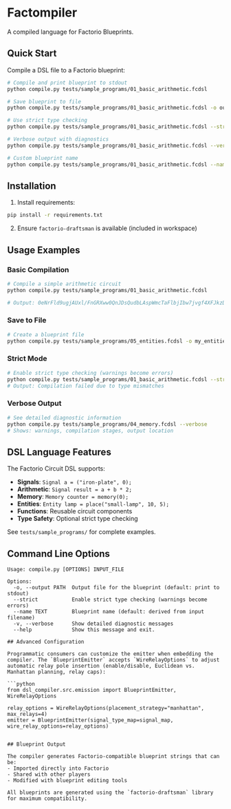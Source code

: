 # Factompiler

A compiled language for Factorio Blueprints.

## Quick Start

Compile a DSL file to a Factorio blueprint:

```bash
# Compile and print blueprint to stdout
python compile.py tests/sample_programs/01_basic_arithmetic.fcdsl

# Save blueprint to file
python compile.py tests/sample_programs/01_basic_arithmetic.fcdsl -o output.blueprint

# Use strict type checking
python compile.py tests/sample_programs/01_basic_arithmetic.fcdsl --strict

# Verbose output with diagnostics
python compile.py tests/sample_programs/01_basic_arithmetic.fcdsl --verbose

# Custom blueprint name
python compile.py tests/sample_programs/01_basic_arithmetic.fcdsl --name "My Circuit"
```

## Installation

1. Install requirements:
```bash
pip install -r requirements.txt
```

2. Ensure `factorio-draftsman` is available (included in workspace)

## Usage Examples

### Basic Compilation
```bash
# Compile a simple arithmetic circuit
python compile.py tests/sample_programs/01_basic_arithmetic.fcdsl

# Output: 0eNrFld9ugjAUxl/FnGRXww0QnJDsQudbLAspWmcTaFlbjIbw7jvgf4XFJkzDBdCeno...
```

### Save to File
```bash
# Create a blueprint file
python compile.py tests/sample_programs/05_entities.fcdsl -o my_entities.blueprint
```

### Strict Mode
```bash
# Enable strict type checking (warnings become errors)
python compile.py tests/sample_programs/01_basic_arithmetic.fcdsl --strict
# Output: Compilation failed due to type mismatches
```

### Verbose Output
```bash
# See detailed diagnostic information
python compile.py tests/sample_programs/04_memory.fcdsl --verbose
# Shows: warnings, compilation stages, output location
```

## DSL Language Features

The Factorio Circuit DSL supports:

- **Signals**: `Signal a = ("iron-plate", 0);`
- **Arithmetic**: `Signal result = a + b * 2;`
- **Memory**: `Memory counter = memory(0);`
- **Entities**: `Entity lamp = place("small-lamp", 10, 5);`
- **Functions**: Reusable circuit components
- **Type Safety**: Optional strict type checking

See `tests/sample_programs/` for complete examples.

## Command Line Options

```
Usage: compile.py [OPTIONS] INPUT_FILE

Options:
  -o, --output PATH  Output file for the blueprint (default: print to stdout)
  --strict           Enable strict type checking (warnings become errors)
  --name TEXT        Blueprint name (default: derived from input filename)
  -v, --verbose      Show detailed diagnostic messages
  --help             Show this message and exit.

## Advanced Configuration

Programmatic consumers can customize the emitter when embedding the compiler. The `BlueprintEmitter` accepts `WireRelayOptions` to adjust automatic relay pole insertion (enable/disable, Euclidean vs. Manhattan planning, relay caps):

```python
from dsl_compiler.src.emission import BlueprintEmitter, WireRelayOptions

relay_options = WireRelayOptions(placement_strategy="manhattan", max_relays=4)
emitter = BlueprintEmitter(signal_type_map=signal_map, wire_relay_options=relay_options)
```
```

## Blueprint Output

The compiler generates Factorio-compatible blueprint strings that can be:
- Imported directly into Factorio
- Shared with other players
- Modified with blueprint editing tools

All blueprints are generated using the `factorio-draftsman` library for maximum compatibility.
